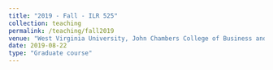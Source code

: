 ```yaml
---
title: "2019 - Fall - ILR 525"
collection: teaching
permalink: /teaching/fall2019
venue: "West Virginia University, John Chambers College of Business and Economics"
date: 2019-08-22
type: "Graduate course"
---
```

